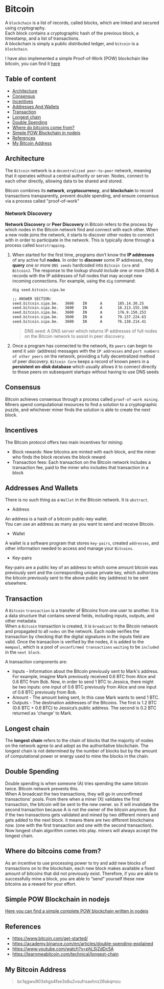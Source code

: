 # Bitcoin

A `blockchain` is a list of records, called blocks, which are linked and secured using cryptography.  
Each block contains a cryptographic hash of the previous block, a timestamp, and a list of transactions.  
A blockchain is simply a public distributed ledger, and `bitcoin` is a `blockchain`.  

I have also implemented a simple Proof-of-Work (POW) blockchain like bitcoin, you can find it [here](https://github.com/mlibre/blockchain/tree/master/Tutorials/Bitcoin/pow-from-scratch)

## Table of content

- [Architecture](#architecture)
- [Consensus](#consensus)
- [Incentives](#incentives)
- [Addresses And Wallets](#addresses-and-wallets)
- [Transaction](#transaction)
- [Longest chain](#longest-chain)
- [Double Spending](#double-spending)
- [Where do bitcoins come from?](#where-do-bitcoins-come-from)
- [Simple POW Blockchain in nodejs](#simple-pow-blockchain-in-nodejs)
- [References](#references)
- [My Bitcoin Address](#my-bitcoin-address)

## Architecture

The `Bitcoin` network is a `decentralized peer-to-peer` network, meaning that it operates without a central authority or server. Nodes, connect to each other directly, allowing data to be shared and stored.  

Bitcoin combines its **network**, **cryptocurrency**, and **blockchain** to record transactions transparently, prevent double spending, and ensure consensus via a process called "proof-of-work"

### Network Discovery

**Network Discovery** or **Peer Discovery** in Bitcoin refers to the process by which nodes in the Bitcoin network find and connect with each other. When a new node joins the network, it starts to discover other nodes to connect with in order to participate in the network. This is typically done through a process called `bootstrapping`.

1. When started for the first time, programs don’t know the **IP addresses** of any active full **nodes**. In order to **discover** some IP addresses, they **query** one or more `DNS seeds` hardcoded into `Bitcoin Core` and `BitcoinJ`. The response to the lookup should include one or more DNS A records with the IP addresses of full nodes that may accept new incoming connections. For example, using the `dig` command:

   ```bash
   dig seed.bitcoin.sipa.be

   ;; ANSWER SECTION:
   seed.bitcoin.sipa.be.   3600    IN      A       185.14.30.25
   seed.bitcoin.sipa.be.   3600    IN      A       18.213.155.196
   seed.bitcoin.sipa.be.   3600    IN      A       176.9.150.253
   seed.bitcoin.sipa.be.   3600    IN      A       79.137.224.63
   seed.bitcoin.sipa.be.   3600    IN      A       76.138.214.41
   ```

   > DNS seed: A DNS server which returns IP addresses of full nodes on the Bitcoin network to assist in peer discovery.

2. Once a program has connected to the network, its `peers` can begin to send it `addr` (address) messages with the `IP addresses` and `port numbers of other peers` on the network, providing a fully decentralized method of peer discovery. `Bitcoin Core` keeps a record of known peers in a **persistent on-disk database** which usually allows it to connect directly to those peers on subsequent startups without having to use DNS seeds

## Consensus

Bitcoin achieves consensus through a process called `proof-of-work mining`. Miners spend computational resources to find a solution to a cryptographic puzzle, and whichever miner finds the solution is able to create the next block.

## Incentives

The Bitcoin protocol offers two main incentives for mining:

- Block rewards: New bitcoins are minted with each block, and the miner who finds the block receives the block reward
- Transaction fees: Each transaction on the Bitcoin network includes a transaction fee, paid to the miner who includes that transaction in a block

## Addresses And Wallets

There is no such thing as a `Wallet` in the Bitcoin network. It is `abstract`.  

- Address

An address is a hash of a bitcoin public-key wallet.  
You can use an address as many as you want to send and receive Bitcoin.  

- Wallet

A wallet is a software program that stores `key-pairs`, created `addresses`, and other information needed to access and manage your `Bitcoins`.  

- Key-pairs

Key-pairs are a public key of an address to which some amount bitcoin was previously sent and the corresponding unique private key, which authorizes the bitcoin previously sent to the above public key (address) to be sent elsewhere.

## Transaction

A `Bitcoin` `transaction` is a transfer of Bitcoins from one user to another. It is a data structure that contains several fields, including inputs, outputs, and other metadata.  
When a `Bitcoin` transaction is created, it is `broadcast` to the Bitcoin network and propagated to all `nodes` on the network. Each node verifies the transaction by checking that the digital signatures in the inputs field are valid. Once the transaction is verified by the nodes, it is added to the `mempool`, which is a pool of `unconfirmed transactions` `waiting` to be `included` in the `next block`.

A transaction components are:

- Inputs - Information about the Bitcoin previously sent to Mark's address. For example, imagine Mark previously received 0.6 BTC from Alice and 0.6 BTC from Bob. Now, in order to send 1 BTC to Jessica, there might be two inputs: one input of 0.6 BTC previously from Alice and one input of 0.6 BTC previously from Bob.
- Amount - The amount being sent, In this case Mark wants to send 1 BTC.
- Outputs - The destination addresses of the Bitcoins. The first is 1.2 BTC (0.6 BTC + 0.6 BTC) to Jessica’s public address. The second is 0.2 BTC returned as 'change' to Mark.

## Longest chain

The **longest chain** refers to the chain of blocks that the majority of nodes on the network agree to and adopt as the authoritative blockchain. The longest chain is not determined by the number of blocks but by the amount of computational power or energy used to mine the blocks in the chain.

## Double Spending

Double spending is when someone (A) tries spending the same bitcoin twice. Bitcoin network prevents this.  
When A broadcast the two transactions, they will go in unconfirmed transactions' pools. From there when a miner (X) validates the first transaction, the bitcoin will be sent to the new owner. so X will invalidate the second transaction because A is not the owner of the bitcoin anymore. But if the two transactions gets validated and mined by two different miners and gets added to the next block. it means there are two different blockchains now. (one with the first transaction and one with the second transaction). Now longest chain algorithm comes into play. miners will always accept the longest chain.  

## Where do bitcoins come from?

As an incentive to use processing power to try and add new blocks of transactions on to the blockchain, each new block makes available a fixed amount of bitcoins that did not previously exist. Therefore, if you are able to successfully mine a block, you are able to “send” yourself these new bitcoins as a reward for your effort.

## Simple POW Blockchain in nodejs

[Here you can find a simple complete POW blockchain written in nodejs](https://github.com/mlibre/blockchain/tree/master/Tutorials/Bitcoin/pow-from-scratch)

## References

- <https://www.bitcoin.com/get-started/>
- <https://academy.binance.com/en/articles/double-spending-explained>
- <https://www.youtube.com/watch?v=phLSjZdDc5A>
- <https://learnmeabitcoin.com/technical/longest-chain>

## My Bitcoin Address

> bc1qgwu903shgs4fse3s8u2vsufrsaxhnz26skqmzu
